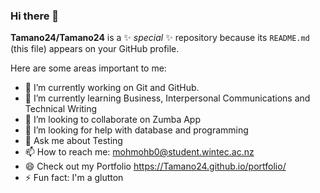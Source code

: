 ### Hi there 👋


**Tamano24/Tamano24** is a ✨ _special_ ✨ repository because its `README.md` (this file) appears on your GitHub profile.

Here are some areas important to me:

- 🔭 I’m currently working on Git and GitHub.
- 🌱 I’m currently learning Business, Interpersonal Communications and Technical Writing
- 👯 I’m looking to collaborate on Zumba App
- 🤔 I’m looking for help with database and programming
- 💬 Ask me about Testing
- 📫 How to reach me: mohmohb0@student.wintec.ac.nz
- 😄 Check out my Portfolio https://Tamano24.github.io/portfolio/
- ⚡ Fun fact: I'm a glutton

